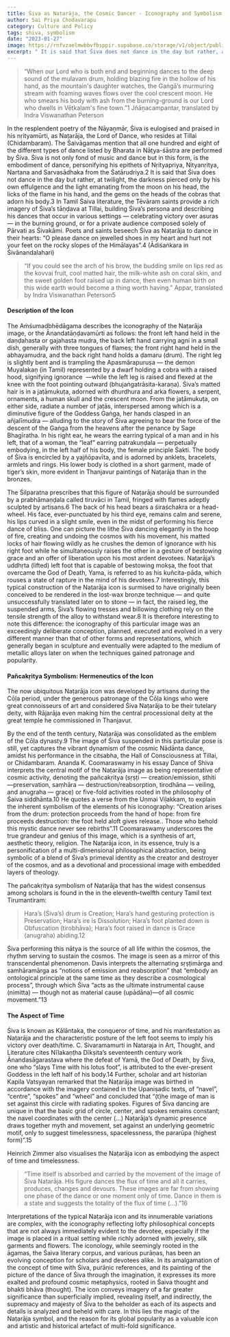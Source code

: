 ```yaml
---
title: Śiva as Naṭarāja, the Cosmic Dancer - Iconography and Symbolism
author: Sai Priya Chodavarapu
category: Culture and Policy
tags: shiva, symbolism
date: "2023-01-27"
image: https://rnfvzaelmwbbvfbsppir.supabase.co/storage/v1/object/public/brhatwebsite/05dhiti/nataraja.webp
excerpt: " It is said that Śiva does not dance in the day but rather, at twilight, the darkness pierced only by his own effulgence and the light emanating from the moon on his head, the licks of the flame in his hand, and the gems on the heads of the cobras that adorn his body."
---
```


> “When our Lord who is both end and beginning
> dances to the deep sound of the mulavam drum,
> holding blazing fire in the hollow of his hand,
> as the mountain's daughter watches,
> the Gaṅgā’s murmuring stream with foaming waves
> flows over the cool crescent moon.
> He who smears his body
> with ash from the burning-ground
> is our Lord who dwells
> in Vēṭkaḷam's fine town.”1
> Jñāṉacampantar, translated by Indra Viswanathan Peterson

In the resplendent poetry of the Nāyaṉmār, Śiva is eulogised and praised in his nṛityamūrti, as Naṭarāja, the Lord of Dance, who resides at Tillai (Chidambaram). The Śaivāgamas mention that all one hundred and eight of the different types of dance listed by Bharata in Nāṭya-śāstra are performed by Śiva. Śiva is not only fond of music and dance but in this form, is the embodiment of dance, personifying his epithets of Nṛityapriya, Nityanṛitya, Nartana and Sarvasādhaka from the Śatārudriya.2 It is said that Śiva does not dance in the day but rather, at twilight, the darkness pierced only by his own effulgence and the light emanating from the moon on his head, the licks of the flame in his hand, and the gems on the heads of the cobras that adorn his body.3 In Tamil Śaiva literature, the Tēvāram saints provide a rich imagery of Śiva’s tāṇḍava at Tillai, building Śiva’s persona and describing his dances that occur in various settings — celebrating victory over asuras — in the burning ground, or for a private audience composed solely of Pārvati as Śivakāmi. Poets and saints beseech Śiva as Naṭarāja to dance in their hearts: “O please dance on jewelled shoes in my heart and hurt not your feet on the rocky slopes of the Himālayas”.4 (Ādiśaṅkara in Śivānandalahari)

> “If you could see
> the arch of his brow,
> the budding smile on lips red as the kovvai fruit,
> cool matted hair,
> the milk-white ash on coral skin,
> and the sweet golden foot
> raised up in dance,
> then even human birth on this wide earth
> would become a thing worth having.”
Appar, translated by Indra Viswanathan Peterson5

#### Description of the Icon

The Aṁśumadbhēdāgama describes the iconography of the Naṭarāja image, or the Ānandatāṇḍavamūrti as follows: the front left hand held in the daṇḍahasta or gajahasta mudra, the back left hand carrying agni in a small dish, generally with three tongues of flames; the front right hand held in the abhayamudra, and the back right hand holds a ḍamaru (drum). The right leg is slightly bent and is trampling the Apasmārapuruṣa — the demon Muyalakaṇ (in Tamil) represented by a dwarf holding a cobra with a raised hood, signifying ignorance  —while the left leg is raised and flexed at the knee with the foot pointing outward (bhujaṅgatrāsita-karaṇa). Śiva’s matted hair is in a jaṭāmukuṭa, adorned with dhurdhura and arka flowers, a serpent, ornaments, a human skull and the crescent moon. From the jaṭāmukuṭa, on either side, radiate a number of jaṭās, interspersed among which is a diminutive figure of the Goddess Gaṅga, her hands clasped in an añjalīmudra — alluding to the story of Śiva agreeing to bear the force of the descent of the Gaṅga from the heavens after the penance by Sage Bhagīratha. In his right ear, he wears the earring typical of a man and in his left, that of a woman, the “leaf” earring patrakuṇḍala — perpetually embodying, in the left half of his body, the female principle Śakti. The body of Śiva is encircled by a yajñōpavīta, and is adorned by anklets, bracelets, armlets and rings. His lower body is clothed in a short garment, made of tiger’s skin, more evident in Thanjavur paintings of Naṭarāja than in the bronzes. 

The Śilparatna prescribes that this figure of Naṭarāja should be surrounded by a prabhāmaṇḍala called tiruvāci in Tamil, fringed with flames adeptly sculpted by artisans.6 The back of his head bears a śiraśchakra or a head-wheel. His face, ever-punctuated by his third eye, remains calm and serene, his lips curved in a slight smile, even in the midst of performing his fierce dance of bliss. One can picture the lithe Śiva dancing elegantly in the hoop of fire, creating and undoing the cosmos with his movement, his matted locks of hair flowing wildly as he crushes the demon of ignorance with his right foot while he simultaneously raises the other in a gesture of bestowing grace and an offer of liberation upon his most ardent devotees. Naṭarāja’s uddhṛta (lifted) left foot that is capable of bestowing mokṣa, the foot that overcame the God of Death, Yama, is referred to as his kuñcita-pāda, which rouses a state of rapture in the mind of his devotees.7 Interestingly, this typical construction of the Naṭarāja icon is surmised to have originally been conceived to be rendered in the lost-wax bronze technique — and quite unsuccessfully translated later on to stone — in fact, the raised leg, the suspended arms, Śiva’s flowing tresses and billowing clothing rely on the tensile strength of the alloy to withstand wear.8 It is therefore interesting to note this difference: the iconography of this particular image was an exceedingly deliberate conception, planned, executed and evolved in a very different manner than that of other forms and representations, which generally began in sculpture and eventually were adapted to the medium of metallic alloys later on when the techniques gained patronage and popularity.

#### Pañcakṛitya Symbolism: Hermeneutics of the Icon

The now ubiquitous Naṭarāja icon was developed by artisans during the Cōḷa period, under the generous patronage of the Cōḷa kings who were great connoisseurs of art and considered Śiva Naṭarāja to be their tutelary deity, with Rājarāja even making him the central processional deity at the great temple he commissioned in Thanjavur. 

By the end of the tenth century, Naṭarāja was consolidated as the emblem of the Cōḷa dynasty.9 The image of Śiva suspended in this particular pose is still, yet captures the vibrant dynamism of the cosmic Nādānta dance, amidst his performance in the citsabha, the Hall of Consciousness at Tillai, or Chidambaram. Ananda K. Coomaraswamy in his essay Dance of Shiva interprets the central motif of the Naṭarāja image as being representative of cosmic activity, denoting the pañcakṛitya (sṛṣṭi — creation/emission, sthiti —preservation, saṃhāra — destruction/reabsorption, tirodhāna — veiling, and anugraha — grace) or five-fold activities rooted in the philosophy of Śaiva siddhānta.10 He quotes a verse from the Uṇmai Viḷakkam, to explain the inherent symbolism of the elements of his iconography: “Creation arises from the drum: protection proceeds from the hand of hope: from fire proceeds destruction: the foot held aloft gives release.. Those who behold this mystic dance never see rebirths”.11 Coomaraswamy underscores the true grandeur and genius of this image, which is a synthesis of art, aesthetic theory, religion. The Naṭarāja icon, in its essence, truly is a personification of a multi-dimensional philosophical abstraction, being symbolic of a blend of Śiva’s primeval identity as the creator and destroyer of the cosmos, and as a devotional and processional image with embedded layers of theology.

The pañcakṛitya symbolism of Naṭarāja that has the widest consensus among scholars is found in the in the eleventh–twelfth century Tamil text Tirumantiram:

> Hara’s (Śiva’s) drum is Creation;
> Hara’s hand gesturing protection is Preservation;
> Hara’s ire is Dissolution;
> Hara’s foot planted down is Obfuscation (tirobhāva);
> Hara’s foot raised in dance is Grace (anugraha) abiding.12

Śiva performing this nātya is the source of all life within the cosmos, the rhythm serving to sustain the cosmos. The image is seen as a mirror of this transcendental phenomenon. Davis interprets the alternating sṛṣṭimārga and samhāramārga as “notions of emission and reabsorption” that “embody an ontological principle at the same time as they describe a cosmological process”, through which Śiva “acts as the ultimate instrumental cause (nimitta) — though not as material cause (upādāna)—of all cosmic movement.”13

#### The Aspect of Time

Śiva is known as Kālāntaka, the conqueror of time, and his manifestation as Naṭarāja and the characteristic posture of the left foot seems to imply his victory over death/time. C. Sivaramamurti in Nataraja in Art, Thought, and Literature cites Nīlakaṇṭha Dīkṣita’s seventeenth century work Ānandasāgarastava where the defeat of Yamā, the God of Death, by Śiva, one who “slays Time with his lotus foot”, is attributed to the ever-present Goddess in the left half of his body.14 Further, scholar and art historian Kapila Vatsyayan remarked that the Naṭarāja image was birthed in accordance with the imagery contained in the Upaniṣadic texts, of “navel”, “centre”, “spokes” and “wheel” and concluded that “(t)he image of man is set against this circle with radiating spokes. Figures of Śiva dancing are unique in that the basic grid of circle, center, and spokes remains constant; the navel coordinates with the center (…) Naṭarāja’s dynamic presence draws together myth and movement, set against an underlying geometric motif, only to suggest timelessness, spacelessness, the pararūpa (highest form)”.15

Heinrich Zimmer also visualises the Naṭarāja icon as embodying the aspect of time and timelessness.

> “Time itself is absorbed and carried by the movement of the image of Śiva Naṭarāja. His figure dances the flux of time and all it carries, produces, changes and devours. These images are far from showing one phase of the dance or one moment only of time. Dance in them is a state and suggests the totality of the flux of time (…).”16

Interpretations of the typical Naṭarāja icon and its innumerable variations are complex, with the iconography reflecting lofty philosophical concepts that are not always immediately evident to the devotee, especially if the image is placed in a ritual setting while richly adorned with jewelry, silk garments and flowers. The iconology, while seemingly rooted in the āgamas, the Śaiva literary corpus, and various purāṇas, has been an evolving conception for scholars and devotees alike. In its amalgamation of the concept of time with Śiva, purāṇic references, and its painting of the picture of the dance of Śiva through the imagination, it expresses its more exalted and profound cosmic metaphysics, rooted in Śaiva thought and bhakti bhāva (thought). The icon conveys imagery of a far greater significance than superficially implied, revealing itself, and indirectly, the supremacy and majesty of Śiva to the beholder as each of its aspects and details is analyzed and beheld with care. In this lies the magic of the Naṭarāja symbol, and the reason for its global popularity as a valuable icon and artistic and historical artefact of multi-fold significance. 